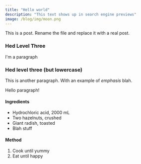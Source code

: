 ```yaml
---
title: "Hello world"
description: "This text shows up in search engine previews"
image: /blog/img/moon.png
---
```


This is a post. Rename the file and replace it with a real post.

<h3>Hed Level Three</h3>

I'm a paragraph

### Hed level three (but lowercase)

This is another paragraph. With an example of *emphasis* blah.

Hello paragraph!

#### Ingredients
- Hydrochloric acid, 2000 mL
- Two hazelnuts, crushed
- Giant radish, toasted
- Blah stuff

#### Method
1. Cook until yummy
2. Eat until happy
